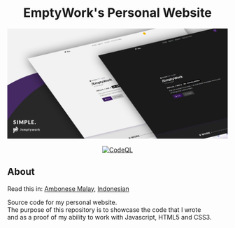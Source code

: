 <h1 align="center"> EmptyWork's Personal Website</h1>
<p align="center">
<img src="images/emptywork.github.io-header.jpg" />
</p>

<div align="center">
  
 [![CodeQL](https://github.com/EmptyWork/emptywork.github.io/actions/workflows/codeql-analysis.yml/badge.svg)](https://github.com/EmptyWork/emptywork.github.io/actions/workflows/codeql-analysis.yml)
  
</div>

## About <a href="#about"></a>
Read this in: <a href="README.abs-ID.md">Ambonese Malay</a>, <a href="README.id-ID.md">Indonesian</a>

Source code for my personal website.<br/>
The purpose of this repository is to showcase the code that I wrote<br/> and as a proof of my ability to work with Javascript, HTML5 and CSS3.

